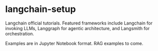 # langchain-setup

Langchain official tutorials. Featured frameworks include Langchain for invoking LLMs, Langgraph for agentic architecture, and Langsmith for orchestration. 

Examples are in Jupyter Notebook format. RAG examples to come.
